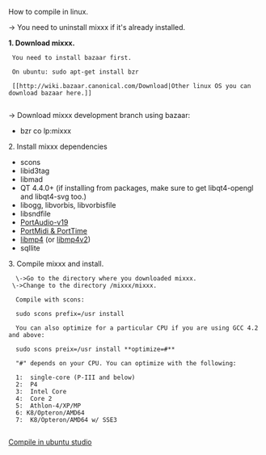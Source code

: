 How to compile in linux.

\-\> You need to uninstall mixxx if it's already installed.

**1. Download mixxx.**

``` 
 You need to install bazaar first.
 
 On ubuntu: sudo apt-get install bzr
 
 [[http://wiki.bazaar.canonical.com/Download|Other linux OS you can download bazaar here.]]
 
```

\-\> Download mixxx development branch using bazaar:

  - bzr co lp:mixxx

2\. Install mixxx dependencies

  - scons
  - libid3tag
  - libmad
  - QT 4.4.0+ (if installing from packages, make sure to get
    libqt4-opengl and libqt4-svg too.)
  - libogg, libvorbis, libvorbisfile
  - libsndfile 
  - [PortAudio-v19](http://www.portaudio.com)
  - [PortMidi & PortTime](http://portmedia.sourceforge.net/portmidi)
  - [libmp4](http://www.mpeg4ip.net/) (or
    [libmp4v2](http://code.google.com/p/mp4v2/))
  - sqllite

3\. Compile mixxx and install.

``` 
  \->Go to the directory where you downloaded mixxx.
 \->Change to the directory /mixxx/mixxx.
```

``` 
  Compile with scons:
  
  sudo scons prefix=/usr install
  
  You can also optimize for a particular CPU if you are using GCC 4.2 and above:
  
  sudo scons preix=/usr install **optimize=#**
  
  "#" depends on your CPU. You can optimize with the following:
  
  1:  single-core (P-III and below)
  2:  P4
  3:  Intel Core
  4:  Core 2
  5:  Athlon-4/XP/MP
  6: K8/Opteron/AMD64
  7:  K8/Opteron/AMD64 w/ SSE3
      
```

[Compile in ubuntu studio](Compile%20in%20ubuntu%20studio)
